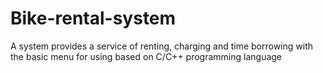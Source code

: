 # Bike-rental-system
A system provides a service of renting, charging and time borrowing with the basic menu for using based on C/C++ programming language
